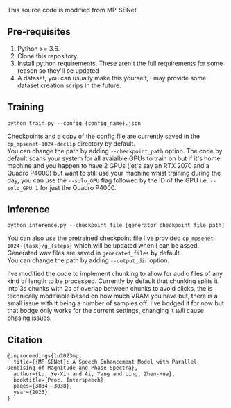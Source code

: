 This source code is modified from MP-SENet.

## Pre-requisites
1. Python >= 3.6.
2. Clone this repository.
3. Install python requirements. These aren't the full requirements for some reason so they'll be updated
4. A dataset, you can usually make this yourself, I may provide some dataset creation scrips in the future.

## Training
```
python train.py --config {config_name}.json
```
Checkpoints and a copy of the config file are currently saved in the `cp_mpsenet-1024-declip` directory by default.<br>
You can change the path by adding `--checkpoint_path` option.
The code by default scans your system for all avaialble GPUs to train on but if it's home machine and you happen to have 2 GPUs (let's say an RTX 2070 and a Quadro P4000) but want to still use your machine whist training during the day, you can use the `--solo_GPU` flag followed by the ID of the GPU i.e. `--solo_GPU 1` for just the Quadro P4000.

## Inference
```
python inference.py --checkpoint_file [generator checkpoint file path]
```
You can also use the pretrained checkpoint file I've provided `cp_mpsenet-1024-{task}/g_{steps}` which will be updated when I can be assed.<br>
Generated wav files are saved in `generated_files` by default.<br>
You can change the path by adding `--output_dir` option.

I've modified the code to implement chunking to allow for audio files of any kind of length to be processed.
Currently by default that chunking splits it into 3s chunks with 2s of overlap between chunks to avoid clicks, the is technically modifiable based on how much VRAM you have but, there is a small issue with it being a number of samples off. I've bodged it for now but that bodge only works for the current settings, changing it *will* cause phasing issues.

## Citation
```
@inproceedings{lu2023mp,
  title={{MP-SENet}: A Speech Enhancement Model with Parallel Denoising of Magnitude and Phase Spectra},
  author={Lu, Ye-Xin and Ai, Yang and Ling, Zhen-Hua},
  booktitle={Proc. Interspeech},
  pages={3834--3838},
  year={2023}
}
```
